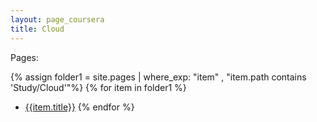 ```yaml
---
layout: page_coursera
title: Cloud
---
```

Pages:

{% assign folder1 = site.pages | where_exp: "item" , "item.path contains 'Study/Cloud'"%}
{% for item in folder1 %}
* [{{item.title}}]({{item.url}})
{% endfor %}
